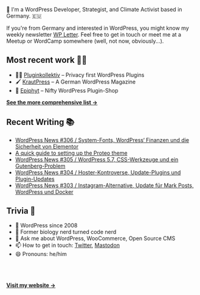 👋 I'm a WordPress Developer, Strategist, and Climate Activist based in Germany. 🇪🇺

If you're from Germany and interested in WordPress, you might know my weekly newsletter [WP Letter](https://wpletter.de/). Feel free to get in touch or meet me at a Meetup or WordCamp somewhere (well, not now, obviously...).


## Most recent work 👷‍♂️

- 👨‍💻 [Pluginkollektiv](https://github.com/pluginkollektiv) – Privacy first WordPress Plugins
- 🖌️ [KrautPress](https://krautpress.de) – A German WordPress Magazine
- 🌱 [Epiphyt](https://epiph.yt) – Nifty WordPress Plugin-Shop

**[See the more comprehensive list &rarr;](https://simonkraft.com/what-i-do)**


## Recent Writing 📚

<!-- BLOG-POST-LIST:START -->
- [WordPress News #306 / System-Fonts, WordPress‘ Finanzen und die Sicherheit von Elementor](https://feed.wpletter.de/link/14399/14366941/306)
- [A quick guide to setting up the Proteo theme](https://yithemes.com/blog/yit-news/quick-guide-to-setting-up-the-proteo-theme/)
- [WordPress News #305 / WordPress 5.7, CSS-Werkzeuge und ein Gutenberg-Problem](https://feed.wpletter.de/link/14399/14353846/305)
- [WordPress News #304 / Hoster-Kontroverse, Update-Plugins und Plugin-Updates](https://feed.wpletter.de/link/14399/14322572/304)
- [WordPress News #303 / Instagram-Alternative, Update für Mark Posts, WordPress und Docker](https://feed.wpletter.de/link/14399/14308114/303)
<!-- BLOG-POST-LIST:END -->


## Trivia 🤪

- 👴 WordPress since 2008
- 🌱 Former biology nerd turned code nerd
- 💬 Ask me about WordPress, WooCommerce, Open Source CMS
- 📫 How to get in touch: [Twitter](https://twitter.com/krafit), [Mastodon](https://dewp.space/@simon)
- 😄 Pronouns: he/him

<br/><br/><br/>
**[Visit my website &rarr;](https://simonkraft.com)**